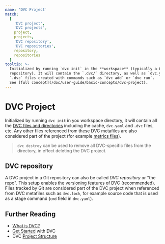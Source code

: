```yaml
---
name: 'DVC Project'
match:
  [
    'DVC project',
    'DVC projects',
    project,
    projects,
    'DVC repository',
    'DVC repositories',
    repository,
    repositories
  ]
tooltip: >-
  Initialized by running `dvc init` in the **workspace** (typically a Git
  repository). It will contain the `.dvc/` directory, as well as `dvc.yaml` and
  `.dvc` files created with commands such as `dvc add` or `dvc run`.  
  See [full concept](/doc/user-guide/basic-concepts/dvc-project).
---
```


# DVC Project

Initialized by running `dvc init` in you <abbr>workspace</abbr> directory, it
will contain all the [DVC files and directories][dvc-metafiles] including the
<abbr>cache</abbr>, `dvc.yaml` and `.dvc` files, etc. Any other files referenced
from these DVC metafiles are also considered part of the project (for example
[metrics files](/doc/command-reference/metrics)).

[dvc-metafiles]: /doc/user-guide/project-structure

> `dvc destroy` can be used to remove all DVC-specific files from the directory,
> in effect deleting the DVC project.

## DVC repository

A DVC project in a Git repository can also be called _DVC repository_ or "the
repo". This setup enables the
[versioning features](/doc/start/data-and-model-versioning) of DVC
(recommended). Files tracked by Git are considered part of the DVC project when
referenced from DVC metafiles such as `dvc.lock`, for example source code that
is used as a <abbr>stage</abbr> command (`cmd` field in `dvc.yaml`).

## Further Reading

- [What is DVC?](/doc/user-guide/what-is-dvc)
- [Get Started](/doc/start) with DVC
- DVC [Project Structure](/doc/user-guide/project-structure)
